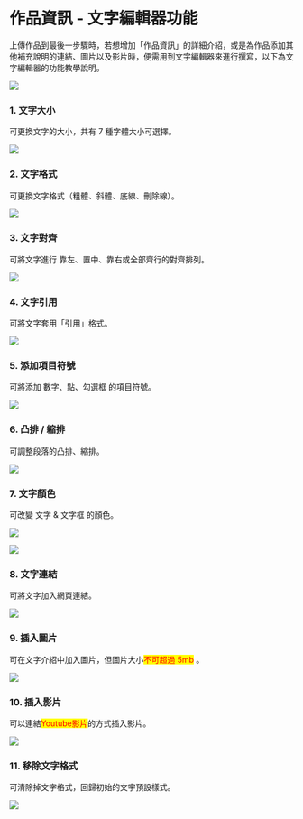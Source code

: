 # 作品資訊 - 文字編輯器功能

上傳作品到最後一步驟時，若想增加「作品資訊」的詳細介紹，或是為作品添加其他補充說明的連結、圖片以及影片時，便需用到文字編輯器來進行撰寫，以下為文字編輯器的功能教學說明。

![](<../../.gitbook/assets/截圖 2022-07-18 下午3.30.15.png>)

### 1. 文字大小

可更換文字的大小，共有 7 種字體大小可選擇。

![](<../../.gitbook/assets/截圖 2022-07-18 下午3.23.12.png>)

### 2. 文字格式

可更換文字格式（粗體、斜體、底線、刪除線）。

![](<../../.gitbook/assets/截圖 2022-07-18 下午2.32.34.png>)

### 3. 文字對齊

可將文字進行 靠左、置中、靠右或全部齊行的對齊排列。

![](<../../.gitbook/assets/截圖 2022-07-18 下午2.37.11.png>)

### 4. 文字引用

可將文字套用「引用」格式。

![](<../../.gitbook/assets/截圖 2022-07-18 下午2.45.44.png>)

### 5. 添加項目符號

可將添加 數字、點、勾選框 的項目符號。

![](<../../.gitbook/assets/截圖 2022-07-18 下午2.55.14.png>)

### 6. 凸排 / 縮排

可調整段落的凸排、縮排。

![](<../../.gitbook/assets/截圖 2022-07-18 下午2.57.34.png>)

### 7. 文字顏色

可改變 文字 & 文字框 的顏色。

![](<../../.gitbook/assets/截圖 2022-07-18 下午3.00.05.png>)

![](<../../.gitbook/assets/截圖 2022-07-18 下午3.02.44.png>)

### 8. 文字連結

可將文字加入網頁連結。

![](<../../.gitbook/assets/截圖 2022-07-18 下午3.04.52.png>)

### 9. 插入圖片

可在文字介紹中加入圖片，但圖片大小<mark style="color:red;">不可超過 5mb</mark> 。

![](<../../.gitbook/assets/截圖 2022-07-18 下午3.08.04.png>)

### 10. 插入影片

可以連結<mark style="color:red;">Youtube影片</mark>的方式插入影片。

![](<../../.gitbook/assets/截圖 2022-07-18 下午3.12.40.png>)

### 11. 移除文字格式

可清除掉文字格式，回歸初始的文字預設樣式。

![](<../../.gitbook/assets/截圖 2022-07-18 下午3.14.38.png>)

